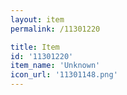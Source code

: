 ```yaml
---
layout: item
permalink: /11301220

title: Item
id: '11301220'
item_name: 'Unknown'
icon_url: '11301148.png'
---
```

